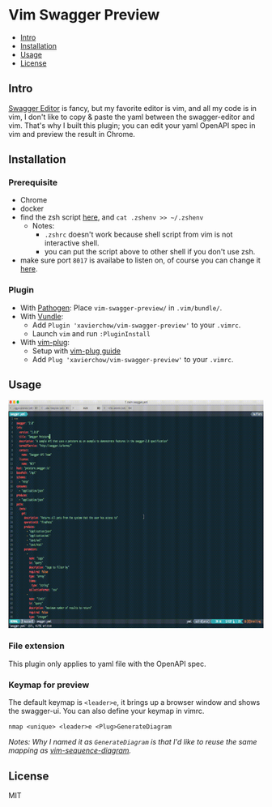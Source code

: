 Vim Swagger Preview
====================

- [Intro](#intro)
- [Installation](#installation)
- [Usage](#usage)
- [License](#licnese)

Intro
-----
[Swagger Editor](https://swagger.io/tools/swagger-editor/) is fancy, but my favorite editor is vim, and all my code is in vim,
I don't like to copy & paste the yaml between the swagger-editor and vim.
That's why I built this plugin; you can edit your yaml OpenAPI spec in vim and preview the result in Chrome.

Installation
------------
### Prerequisite
* Chrome
* docker
* find the zsh script [here](https://github.com/xavierchow/vim-swagger-preview/blob/master/.zshenv), and `cat .zshenv >> ~/.zshenv`
  * Notes:
    * `.zshrc` doesn't work because shell script from vim is not interactive shell.
    * you can put the script above to other shell if you don't use zsh.
* make sure port `8017` is availabe to listen on, of course you can change it [here](https://github.com/xavierchow/vim-swagger-preview/blob/b63ff606135c3a5239936ef21307f3ad1de22e40/.zshenv#L18). 

### Plugin

* With [Pathogen](https://github.com/tpope/vim-pathogen): Place `vim-swagger-preview/` in `.vim/bundle/`.
* With [Vundle](https://github.com/VundleVim/Vundle.vim):
    * Add `Plugin 'xavierchow/vim-swagger-preview'` to your `.vimrc`.
    * Launch `vim` and run `:PluginInstall`
* With [vim-plug](https://github.com/junegunn/vim-plug):
    * Setup with [vim-plug guide](https://github.com/junegunn/vim-plug#usage)
    * Add `Plug 'xavierchow/vim-swagger-preview'` to your `.vimrc`.

Usage
-----

<img src="https://raw.githubusercontent.com/xavierchow/asset/master/vim-swagger-preview/screenshot.gif" height="450">

### File extension
This plugin only applies to yaml file with the OpenAPI spec.

### Keymap for preview
The default keymap is `<leader>e`, it brings up a browser window and shows the swagger-ui.
You can also define your keymap in vimrc.
```
nmap <unique> <leader>e <Plug>GenerateDiagram 
```
*Notes: Why I named it as `GenerateDiagram` is that I'd like to reuse the same mapping as [vim-sequence-diagram](https://github.com/xavierchow/vim-sequence-diagram).*

License
-----------------

MIT

